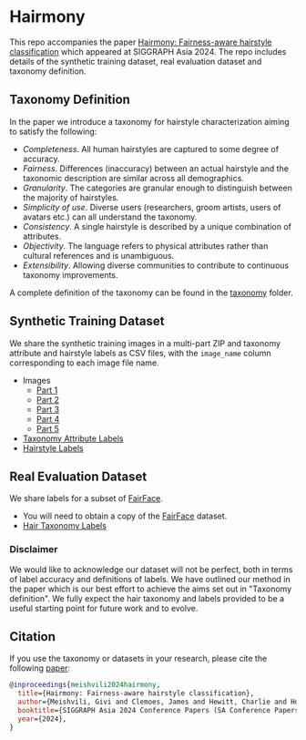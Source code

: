# Hairmony

This repo accompanies the paper [Hairmony: Fairness-aware hairstyle classification](https://aka.ms/hairmony) which appeared at SIGGRAPH Asia 2024.
The repo includes details of the synthetic training dataset, real evaluation dataset and taxonomy definition.

## Taxonomy Definition

In the paper we introduce a taxonomy for hairstyle characterization aiming to satisfy the following:

- *Completeness*. All human hairstyles are captured to some degree of accuracy.
- *Fairness*. Differences (inaccuracy) between an actual hairstyle and the taxonomic description are similar across all demographics.
- *Granularity*. The categories are granular enough to distinguish between the majority of hairstyles.
- *Simplicity of use*. Diverse users (researchers, groom artists, users of avatars  etc.) can all understand the taxonomy.
- *Consistency*. A single hairstyle is described by a unique combination of attributes.
- *Objectivity*. The language refers to physical attributes rather than cultural references and is unambiguous.
- *Extensibility*. Allowing diverse communities to contribute to continuous taxonomy improvements.

A complete definition of the taxonomy can be found in the [taxonomy](/taxonomy/) folder.

## Synthetic Training Dataset

We share the synthetic training images in a multi-part ZIP and taxonomy attribute and hairstyle labels as CSV files, with the `image_name` column corresponding to each image file name.

- Images
  - [Part 1](https://facesyntheticspubwedata.blob.core.windows.net/sga-2024-hairmony/dataset/images.z01)
  - [Part 2](https://facesyntheticspubwedata.blob.core.windows.net/sga-2024-hairmony/dataset/images.z02)
  - [Part 3](https://facesyntheticspubwedata.blob.core.windows.net/sga-2024-hairmony/dataset/images.z03)
  - [Part 4](https://facesyntheticspubwedata.blob.core.windows.net/sga-2024-hairmony/dataset/images.z04)
  - [Part 5](https://facesyntheticspubwedata.blob.core.windows.net/sga-2024-hairmony/dataset/images.zip)
- [Taxonomy Attribute Labels](https://facesyntheticspubwedata.blob.core.windows.net/sga-2024-hairmony/sx_taxonomy.csv)
- [Hairstyle Labels](https://facesyntheticspubwedata.blob.core.windows.net/sga-2024-hairmony/image_hairstyle_labels.csv)

## Real Evaluation Dataset

We share labels for a subset of [FairFace](https://github.com/joojs/fairface).

- You will need to obtain a copy of the [FairFace](https://github.com/joojs/fairface) dataset.
- [Hair Taxonomy Labels](https://facesyntheticspubwedata.blob.core.windows.net/sga-2024-hairmony/fairface_taxonomy.csv)

### Disclaimer

We would like to acknowledge our dataset will not be perfect, both in terms of label accuracy and definitions of labels. We have outlined our method in the paper which is our best effort to achieve the aims set out in "Taxonomy definition". We fully expect the hair taxonomy and labels provided to be a useful starting point for future work and to evolve.

## Citation

If you use the taxonomy or datasets in your research, please cite the following [paper](https://aka.ms/hairmony):

```bibtex
@inproceedings{meishvili2024hairmony,
  title={Hairmony: Fairness-aware hairstyle classification},
  author={Meishvili, Givi and Clemoes, James and Hewitt, Charlie and Hosenie, Zafiirah and Xian, Xiao and de La Gorce, Martin and Takacs, Tibor and Baltru\v{s}aitis, Tadas and Criminisi, Antonio and McRae, Chyna and Jablonski, Nina and Wilczkowiak, Marta},
  booktitle={SIGGRAPH Asia 2024 Conference Papers (SA Conference Papers '24), December 3-6, Tokyo, Japan},
  year={2024},
}
```
